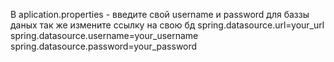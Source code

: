 В aplication.properties - введите свой username и password для баззы даных так же измените ссылку на свою бд spring.datasource.url=your_url spring.datasource.username=your_username spring.datasource.password=your_password
